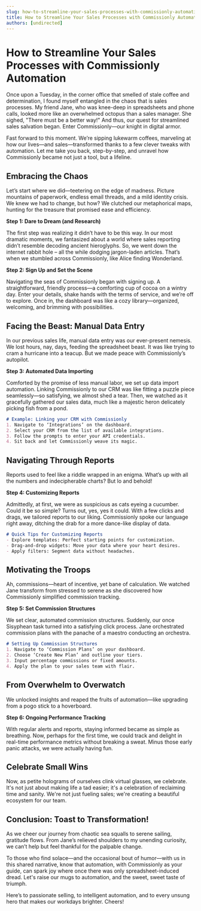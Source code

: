 ```yaml
---
slug: how-to-streamline-your-sales-processes-with-commissionly-automation
title: How to Streamline Your Sales Processes with Commissionly Automation
authors: [undirected]
---
```



# How to Streamline Your Sales Processes with Commissionly Automation

Once upon a Tuesday, in the corner office that smelled of stale coffee and determination, I found myself entangled in the chaos that is sales processes. My friend Jane, who was knee-deep in spreadsheets and phone calls, looked more like an overwhelmed octopus than a sales manager. She sighed, "There must be a better way!" And thus, our quest for streamlined sales salvation began. Enter Commissionly—our knight in digital armor.

Fast forward to this moment. We’re sipping lukewarm coffees, marveling at how our lives—and sales—transformed thanks to a few clever tweaks with automation. Let me take you back, step-by-step, and unravel how Commissionly became not just a tool, but a lifeline.

## Embracing the Chaos

Let’s start where we did—teetering on the edge of madness. Picture mountains of paperwork, endless email threads, and a mild identity crisis. We knew we had to change, but how? We clutched our metaphorical maps, hunting for the treasure that promised ease and efficiency.

**Step 1: Dare to Dream (and Research)**

The first step was realizing it didn’t have to be this way. In our most dramatic moments, we fantasized about a world where sales reporting didn’t resemble decoding ancient hieroglyphs. So, we went down the internet rabbit hole – all the while dodging jargon-laden articles. That’s when we stumbled across Commissionly, like Alice finding Wonderland.

**Step 2: Sign Up and Set the Scene**

Navigating the seas of Commissionly began with signing up. A straightforward, friendly process—a comforting cup of cocoa on a wintry day. Enter your details, shake hands with the terms of service, and we’re off to explore. Once in, the dashboard was like a cozy library—organized, welcoming, and brimming with possibilities.

## Facing the Beast: Manual Data Entry

In our previous sales life, manual data entry was our ever-present nemesis. We lost hours, nay, days, feeding the spreadsheet beast. It was like trying to cram a hurricane into a teacup. But we made peace with Commissionly’s autopilot.

**Step 3: Automated Data Importing**

Comforted by the promise of less manual labor, we set up data import automation. Linking Commissionly to our CRM was like fitting a puzzle piece seamlessly—so satisfying, we almost shed a tear. Then, we watched as it gracefully gathered our sales data, much like a majestic heron delicately picking fish from a pond.

```markdown
# Example: Linking your CRM with Commissionly
1. Navigate to ‘Integrations’ on the dashboard.
2. Select your CRM from the list of available integrations.
3. Follow the prompts to enter your API credentials.
4. Sit back and let Commissionly weave its magic.
```

## Navigating Through Reports

Reports used to feel like a riddle wrapped in an enigma. What’s up with all the numbers and indecipherable charts? But lo and behold!

**Step 4: Customizing Reports**

Admittedly, at first, we were as suspicious as cats eyeing a cucumber. Could it be so simple? Turns out, yes, yes it could. With a few clicks and drags, we tailored reports to our liking. Commissionly spoke our language right away, ditching the drab for a more dance-like display of data.

```markdown
# Quick Tips for Customizing Reports
- Explore templates: Perfect starting points for customization.
- Drag-and-drop widgets: Move your data where your heart desires.
- Apply filters: Segment data without headaches.
```

## Motivating the Troops

Ah, commissions—heart of incentive, yet bane of calculation. We watched Jane transform from stressed to serene as she discovered how Commissionly simplified commission tracking.

**Step 5: Set Commission Structures**

We set clear, automated commission structures. Suddenly, our once Sisyphean task turned into a satisfying click process. Jane orchestrated commission plans with the panache of a maestro conducting an orchestra.

```markdown
# Setting Up Commission Structures
1. Navigate to ‘Commission Plans’ on your dashboard.
2. Choose ‘Create New Plan’ and outline your tiers.
3. Input percentage commissions or fixed amounts.
4. Apply the plan to your sales team with flair.
```

## From Overwhelm to Overwatch

We unlocked insights and reaped the fruits of automation—like upgrading from a pogo stick to a hoverboard.

**Step 6: Ongoing Performance Tracking**

With regular alerts and reports, staying informed became as simple as breathing. Now, perhaps for the first time, we could track and delight in real-time performance metrics without breaking a sweat. Minus those early panic attacks, we were actually having fun.

## Celebrate Small Wins

Now, as petite holograms of ourselves clink virtual glasses, we celebrate. It's not just about making life a tad easier; it's a celebration of reclaiming time and sanity. We're not just fueling sales; we're creating a beautiful ecosystem for our team.

## Conclusion: Toast to Transformation!

As we cheer our journey from chaotic sea squalls to serene sailing, gratitude flows. From Jane’s relieved shoulders to my unending curiosity, we can’t help but feel thankful for the palpable change.

To those who find solace—and the occasional bout of humor—with us in this shared narrative, know that automation, with Commissionly as your guide, can spark joy where once there was only spreadsheet-induced dread. Let's raise our mugs to automation, and the sweet, sweet taste of triumph.

Here’s to passionate selling, to intelligent automation, and to every unsung hero that makes our workdays brighter. Cheers!